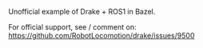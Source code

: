 Unofficial example of Drake + ROS1 in Bazel.

For official support, see / comment on:
https://github.com/RobotLocomotion/drake/issues/9500
